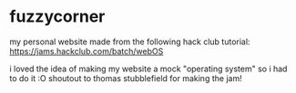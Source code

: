 # fuzzycorner

my personal website made from the following hack club tutorial:
https://jams.hackclub.com/batch/webOS

i loved the idea of making my website a mock "operating system" so i had to do it :O
shoutout to thomas stubblefield for making the jam!
